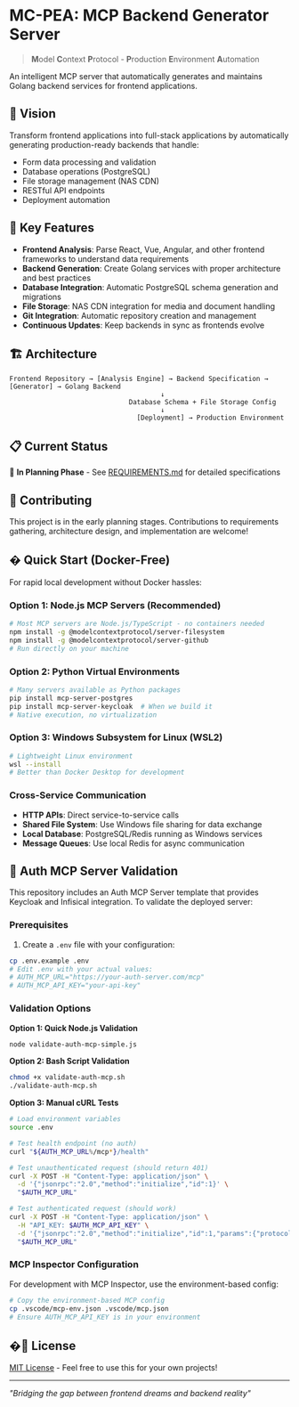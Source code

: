 # MC-PEA: MCP Backend Generator Server

> **M**odel **C**ontext **P**rotocol - **P**roduction **E**nvironment **A**utomation

An intelligent MCP server that automatically generates and maintains Golang backend services for frontend applications.

## 🚀 Vision

Transform frontend applications into full-stack applications by automatically generating production-ready backends that handle:
- Form data processing and validation
- Database operations (PostgreSQL)
- File storage management (NAS CDN)
- RESTful API endpoints
- Deployment automation

## 🎯 Key Features

- **Frontend Analysis**: Parse React, Vue, Angular, and other frontend frameworks to understand data requirements
- **Backend Generation**: Create Golang services with proper architecture and best practices
- **Database Integration**: Automatic PostgreSQL schema generation and migrations
- **File Storage**: NAS CDN integration for media and document handling
- **Git Integration**: Automatic repository creation and management
- **Continuous Updates**: Keep backends in sync as frontends evolve

## 🏗️ Architecture

```
Frontend Repository → [Analysis Engine] → Backend Specification → [Generator] → Golang Backend
                                      ↓
                              Database Schema + File Storage Config
                                      ↓
                                [Deployment] → Production Environment
```

## 📋 Current Status

🚧 **In Planning Phase** - See [REQUIREMENTS.md](./REQUIREMENTS.md) for detailed specifications

## 🤝 Contributing

This project is in the early planning stages. Contributions to requirements gathering, architecture design, and implementation are welcome!

## � Quick Start (Docker-Free)

For rapid local development without Docker hassles:

### Option 1: Node.js MCP Servers (Recommended)
```bash
# Most MCP servers are Node.js/TypeScript - no containers needed
npm install -g @modelcontextprotocol/server-filesystem
npm install -g @modelcontextprotocol/server-github
# Run directly on your machine
```

### Option 2: Python Virtual Environments
```bash
# Many servers available as Python packages
pip install mcp-server-postgres
pip install mcp-server-keycloak  # When we build it
# Native execution, no virtualization
```

### Option 3: Windows Subsystem for Linux (WSL2)
```bash
# Lightweight Linux environment
wsl --install
# Better than Docker Desktop for development
```

### Cross-Service Communication
- **HTTP APIs**: Direct service-to-service calls
- **Shared File System**: Use Windows file sharing for data exchange
- **Local Database**: PostgreSQL/Redis running as Windows services
- **Message Queues**: Use local Redis for async communication

## 🔐 Auth MCP Server Validation

This repository includes an Auth MCP Server template that provides Keycloak and Infisical integration. To validate the deployed server:

### Prerequisites
1. Create a `.env` file with your configuration:
```bash
cp .env.example .env
# Edit .env with your actual values:
# AUTH_MCP_URL="https://your-auth-server.com/mcp"
# AUTH_MCP_API_KEY="your-api-key"
```

### Validation Options

**Option 1: Quick Node.js Validation**
```bash
node validate-auth-mcp-simple.js
```

**Option 2: Bash Script Validation**
```bash
chmod +x validate-auth-mcp.sh
./validate-auth-mcp.sh
```

**Option 3: Manual cURL Tests**
```bash
# Load environment variables
source .env

# Test health endpoint (no auth)
curl "${AUTH_MCP_URL%/mcp*}/health"

# Test unauthenticated request (should return 401)
curl -X POST -H "Content-Type: application/json" \
  -d '{"jsonrpc":"2.0","method":"initialize","id":1}' \
  "$AUTH_MCP_URL"

# Test authenticated request (should work)
curl -X POST -H "Content-Type: application/json" \
  -H "API_KEY: $AUTH_MCP_API_KEY" \
  -d '{"jsonrpc":"2.0","method":"initialize","id":1,"params":{"protocolVersion":"1.0","capabilities":{}}}' \
  "$AUTH_MCP_URL"
```

### MCP Inspector Configuration

For development with MCP Inspector, use the environment-based config:
```bash
# Copy the environment-based MCP config
cp .vscode/mcp-env.json .vscode/mcp.json
# Ensure AUTH_MCP_API_KEY is in your environment
```

## �📄 License

[MIT License](LICENSE) - Feel free to use this for your own projects!

---

*"Bridging the gap between frontend dreams and backend reality"*
